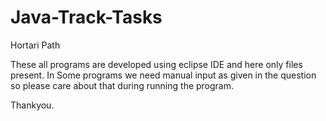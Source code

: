 # Java-Track-Tasks
Hortari Path

These all programs are developed using eclipse IDE and here only files present.
In Some programs we need manual input as given in the question so please care about that during running the program.

Thankyou.
